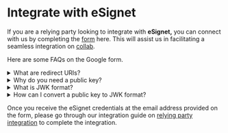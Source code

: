 # Integrate with eSignet

If you are a relying party looking to integrate with **eSignet,** you can connect with us by completing the [form](https://forms.gle/sHteZEsKvPRXbUNw7) here. This will assist us in facilitating a seamless integration on [collab](https://collab.mosip.net/).

Here are some FAQs on the Google form.

<details>

<summary>What are redirect URIs?</summary>

The redirect URIs are the list of URIs the relying party provides where the authorization code needs to be sent after successful authentication by e-Signet.

</details>

<details>

<summary>Why do you need a public key?</summary>

The public key shared by the relying party is used to verify the digital signature when there is an authorization request. It is also used to encrypt the user\_info and send it to the relying party.

</details>

<details>

<summary>What is JWK format?</summary>

JWK (JSON Web Key) is a JSON data structure that represents a set of public keys utilizing either the Elliptic Curve or RSA families of algorithms (public key cryptography).

Learn more about JWK [here](https://openid.net/specs/draft-jones-json-web-key-03.html).

</details>

<details>

<summary>How can I convert a public key to JWK format?</summary>

Here is the easiest way to convert your public key (a `.PEM` file) to JWK format for testing.

* Go to the link [https://russelldavies.github.io/jwk-creator/](https://russelldavies.github.io/jwk-creator/)
* Select **Public Key Use** as **Signing**
* Select **Algorithm** as **RS256**
* Select **Key ID** as **alpha-numeric-random-string**
* Paste the public key PEM file content in **PEM encoded key**
* Click on the **convert** button

<img src="../.gitbook/assets/image (1).png" alt="" data-size="original">

</details>

Once you receive the eSignet credentials at the email address provided on the form, please go through our integration guide on [relying party integration](broken-reference) to complete the integration.
